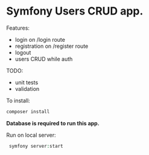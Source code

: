 # Symfony Users CRUD app.

Features:
- login on /login route
- registration on /register route
- logout
- users CRUD while auth

TODO:
- unit tests
- validation

To install:
```php
composer install
```

**Database is required to run this app.**

Run on local server:
```php
 symfony server:start
```